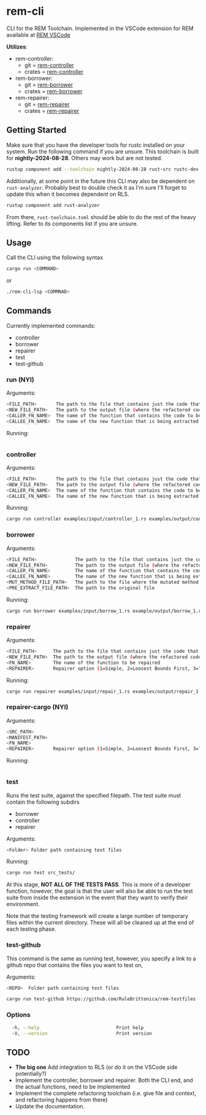 # rem-cli

CLI for the REM Toolchain. Implemented in the VSCode extension for REM available at
[REM VSCode](https://marketplace.visualstudio.com/items?itemName=MatthewBritton.remvscode&ssr=false#overview)

**Utilizes**:

- rem-controller:
  - git = [rem-controller](https://github.com/RuleBrittonica/rem-controller)
  - crates = [rem-controller](https://crates.io/crates/rem-controller)
- rem-borrower:
  - git = [rem-borrower](https://github.com/RuleBrittonica/rem-borrower)
  - crates = [rem-borrower](https://crates.io/crates/rem-borrower)
- rem-repairer:
  - git = [rem-repairer](https://github.com/RuleBrittonica/rem-repairer)
  - crates = [rem-repairer](https://crates.io/crates/rem-repairer)

## Getting Started

Make sure that you have the developer tools for rustc installed on your system.
Run the following command if you are unsure. This toolchain is built for
**nightly-2024-08-28**. Others may work but are not tested.

```bash
rustup component add --toolchain nightly-2024-08-28 rust-src rustc-dev llvm-tools-preview
```

Additionally, at some point in the future this CLI may also be dependent on
`rust-analyzer`. Probably best to double check it as I'm sure I'll forget to
update this when it becomes dependent on RLS.

```bash
rustup component add rust-analyzer
```

From there, `rust-toolchain.toml` should be able to do the rest of the heavy
lifting. Refer to its components list if you are unsure.

## Usage

Call the CLI using the following syntax

```bash
cargo run <COMMAND>
```

or

```bash
./rem-cli-lsp <COMMNAD>
```

## Commands

Currently implemented commands:

- controller
- borrower
- repairer
- test
- test-github

### run (NYI)

Arguments:

```bash
<FILE_PATH>       The path to the file that contains just the code that will be refactored
<NEW_FILE_PATH>   The path to the output file (where the refactored code ends up)
<CALLER_FN_NAME>  The name of the function that contains the code to be refactored
<CALLEE_FN_NAME>  The name of the new function that is being extracted
```

Running:

```bash

```

### controller

Arguments:

```bash
<FILE_PATH>       The path to the file that contains just the code that will be refactored
<NEW_FILE_PATH>   The path to the output file (where the refactored code ends up)
<CALLER_FN_NAME>  The name of the function that contains the code to be refactored
<CALLEE_FN_NAME>  The name of the new function that is being extracted
```

Running:

```bash
cargo run controller examples/input/controller_1.rs examples/output/controller_1.rs new_foo bar
```

### borrower

Arguments:

```bash
<FILE_PATH>              The path to the file that contains just the code that will be refactored
<NEW_FILE_PATH>          The path to the output file (where the refactored code ends up)
<CALLER_FN_NAME>         The name of the function that contains the code to be refactored
<CALLEE_FN_NAME>         The name of the new function that is being extracted
<MUT_METHOD_FILE_PATH>   The path to the file where the mutated method will be dumped
<PRE_EXTRACT_FILE_PATH>  The path to the original file
```

Running:

```bash
cargo run borrower examples/input/borrow_1.rs example/output/borrow_1.rs new_foo bar examples/mcm/borrow_1.rs examples/pe/borrow_1.rs
```

### repairer

Arguments:

```bash
<FILE_PATH>      The path to the file that contains just the code that will be refactored
<NEW_FILE_PATH>  The path to the output file (where the refactored code ends up)
<FN_NAME>        The name of the function to be repaired
<REPAIRER>       Repairer option (1=Simple, 2=Loosest Bounds First, 3=Tightest Bounds First, 4=Rustfix)
```

Running:

```bash
cargo run repairer examples/input/repair_1.rs examples/output/repair_1.rs bar_extracted 1 # Use Simple Repair mechanism
```

### repairer-cargo (NYI)

Arguments:

```bash
<SRC_PATH>
<MANIFEST_PATH>
<FN_NAME>
<REPAIRER>       Repairer option (1=Simple, 2=Loosest Bounds First, 3=Tightest Bounds First, 4=Rustfix)
```

Running:

```bash

```

### test

Runs the test suite, against the specified filepath. The test suite must contain
the following subdirs

- borrower
- controller
- repairer

Arguments:

```bash
<Folder> Folder path containing test files
```

Running:

```bash
cargo run test src_tests/
```

At this stage, **NOT ALL OF THE TESTS PASS**. This is more of a developer function,
however, the goal is that the user will also be able to run the test suite from
inside the extension in the event that they want to verify their environment.

Note that the testing framework will create a large number of temporary files
within the current directory. These will all be cleaned up at the end of each
testing phase.

### test-github

This command is the same as running test, however, you specify a link to a
github repo that contains the files you want to test on,

Arguments:

```bash
<REPO>  Folder path containing test files
```

```bash
cargo run test-github https://github.com/RuleBrittonica/rem-testfiles
```

### Options

```bash
  -h, --help                            Print help
  -V, --version                         Print version
```

## TODO

- **The big one** Add integration to RLS (or do it on the VSCode side potentially?)
- Implement the controller, borrower and repairer. Both the CLI end, and the
  actual functions, need to be implemented
- Implement the complete refactoring toolchain (i.e. give file and context, and
  refactoring happens from there)
- Update the documentation.
